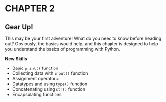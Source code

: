 # CHAPTER 2
## Gear Up!

This may be your first adventure! What do you need to know before heading out? Obviously, the basics would help, and this chapter is designed to help you understand the basics of programming with Python.

**New Skills**

- Basic `print()` function
- Collecting data with `input()` function
- Assignment operator `=`
- Datatypes and using `type()` function
- Concatenating using `str()` function
- Encapsulating functions
